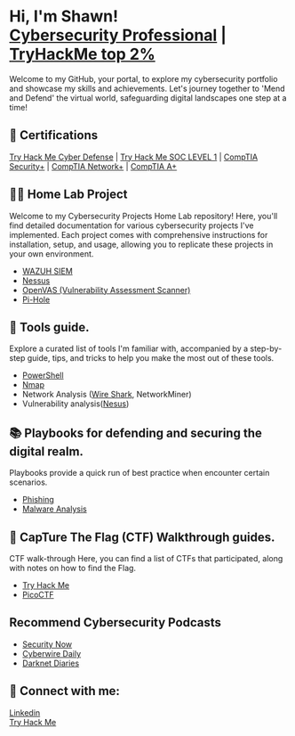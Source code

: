 <h1>Hi, I'm Shawn! <br/> <a href="https://www.linkedin.com/in/shawn-nichol/">Cybersecurity Professional</a> | <a href="https://tryhackme.com/p/m0refaster"/>TryHackMe top 2%</a> </h1>

Welcome to my GitHub, your portal, to explore my cybersecurity portfolio and showcase my skills and achievements. Let's journey together to 'Mend and Defend' the virtual world, safeguarding digital landscapes one step at a time! </br>

## 📜 Certifications
<a href="https://github.com/Shawn-Nichol/TryHackMe/tree/main/Pathway/Cyber%20Defense1">Try Hack Me Cyber Defense</a> | 
<a href="https://github.com/Shawn-Nichol/TryHackMe/tree/main/Pathway/SOC_Level1">Try Hack Me SOC LEVEL 1</a> | 
<a href="https://www.comptia.org/certifications/security">CompTIA Security+</a> |
<a href="https://www.comptia.org/certifications/network">CompTIA Network+</a> |
<a href="https://www.comptia.org/certifications/a">CompTIA A+</a>

## 👨‍💻 Home Lab Project
Welcome to my Cybersecurity Projects Home Lab repository! Here, you'll find detailed documentation for various cybersecurity projects I've implemented. Each project comes with comprehensive instructions for installation, setup, and usage, allowing you to replicate these projects in your own environment.
  - <a href="https://github.com/Shawn-Nichol/Wazuh/tree/main">WAZUH SIEM </a>
  - <a href="https://github.com/Shawn-Nichol/Cybersecurity-Projects/tree/main/Nessus">Nessus</a>
  - <a href="https://github.com/Shawn-Nichol/Cybersecurity-Projects/tree/main/OpenVAS">OpenVAS (Vulnerability Assessment Scanner)</a>
  - <a href="https://github.com/Shawn-Nichol/Cybersecurity-Projects/tree/main/Pi-Hole">Pi-Hole</a>

## 🔧 Tools guide.
Explore a curated list of tools I'm familiar with, accompanied by a step-by-step guide, tips, and tricks to help you make the most out of these tools. 
  - <a href="https://github.com/Shawn-Nichol/Powershell">PowerShell</a>
  - <a href="https://github.com/Shawn-Nichol/Tools/tree/main/Nmap">Nmap</a>
  - Network Analysis (<a href="https://github.com/Shawn-Nichol/Tools/tree/main/Network%20Analysis/Wireshark">Wire Shark</a>, NetworkMiner)
  - Vulnerability analysis(<a href="">Nesus</a>)

## 📚 Playbooks for defending and securing the digital realm.
Playbooks provide a quick run of best practice when encounter certain scenarios. 
  - <a href="https://github.com/Shawn-Nichol/PhisingPlaybook">Phishing</a>
  - <a href="https://github.com/Shawn-Nichol/Playbook-Malware-Analysis/tree/main">Malware Analysis</a>

## 🧩 CapTure The Flag (CTF) Walkthrough guides.
CTF walk-through Here, you can find a list of CTFs that participated, along with notes on how to find the Flag. 
  - <a href="https://github.com/Shawn-Nichol/TryHackMe/tree/main/CTF">Try Hack Me</a>
  - <a href="https://github.com/Shawn-Nichol/PicoCTF">PicoCTF</a>

##  Recommend Cybersecurity Podcasts
  - <a href="https://twit.tv/shows/security-now">Security Now</a>
  - <a href="https://thecyberwire.com/podcasts/daily-podcast">Cyberwire Daily</a>
  - <a href="https://darknetdiaries.com/">Darknet Diaries</a>
  
## 🔗 Connect with me:
[Linkedin](https://www.linkedin.com/in/shawn-nichol/) </br>
[Try Hack Me](https://tryhackme.com/p/m0refaster)


